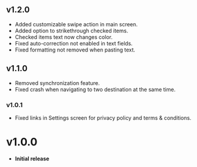 ## v1.2.0
- Added customizable swipe action in main screen.
- Added option to strikethrough checked items.
- Checked items text now changes color.
- Fixed auto-correction not enabled in text fields.
- Fixed formatting not removed when pasting text.

## v1.1.0
- Removed synchronization feature.
- Fixed crash when navigating to two destination at the same time.

### v1.0.1
- Fixed links in Settings screen for privacy policy and terms & conditions.

# v1.0.0
- **Initial release**
